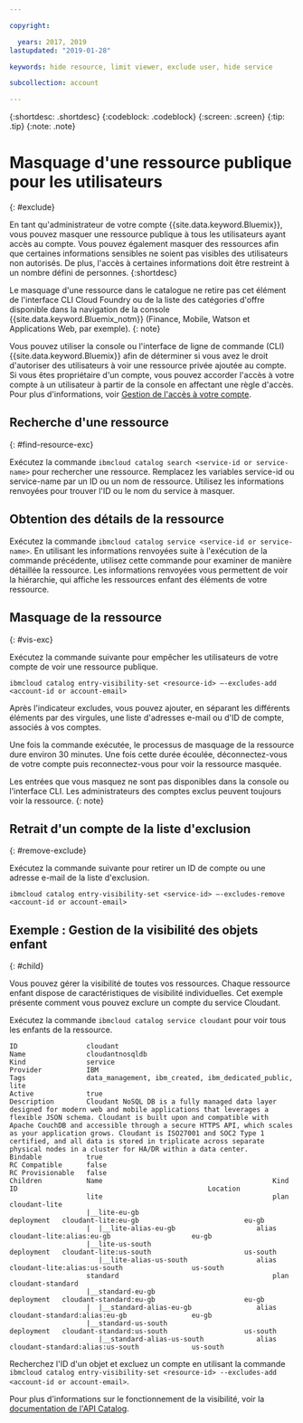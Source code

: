 ```yaml
---

copyright:

  years: 2017, 2019
lastupdated: "2019-01-28"

keywords: hide resource, limit viewer, exclude user, hide service

subcollection: account

---
```


{:shortdesc: .shortdesc}
{:codeblock: .codeblock}
{:screen: .screen}
{:tip: .tip}
{:note: .note}


# Masquage d'une ressource publique pour les utilisateurs
{: #exclude}

En tant qu'administrateur de votre compte {{site.data.keyword.Bluemix}}, vous pouvez masquer une ressource publique à tous les utilisateurs ayant accès au compte. Vous pouvez également masquer des ressources afin que certaines informations sensibles ne soient pas visibles des utilisateurs non autorisés. De plus, l'accès à certaines informations doit être restreint à un nombre défini de personnes.
{:shortdesc}

Le masquage d'une ressource dans le catalogue ne retire pas cet élément de l'interface CLI Cloud Foundry ou de la liste des catégories d'offre disponible dans la navigation de la console {{site.data.keyword.Bluemix_notm}} (Finance, Mobile, Watson et Applications Web, par exemple).
{: note}

Vous pouvez utiliser la console ou l'interface de ligne de commande (CLI) {{site.data.keyword.Bluemix}} [](/docs/cli/reference/ibmcloud?topic=cloud-cli-ibmcloud_cli) afin de déterminer si vous avez le droit d'autoriser des utilisateurs à voir une ressource privée ajoutée au compte. Si vous êtes propriétaire d'un compte, vous pouvez accorder l'accès à votre compte à un utilisateur à partir de la console en affectant une règle d'accès. Pour plus d'informations, voir [Gestion de l'accès à votre compte](/docs/account?topic=account-find-access).

## Recherche d'une ressource
{: #find-resource-exc}

Exécutez la commande `ibmcloud catalog search <service-id or service-name>` pour rechercher une ressource. Remplacez les variables service-id ou service-name par un ID ou un nom de ressource. Utilisez les informations renvoyées pour trouver l'ID ou le nom du service à masquer.

## Obtention des détails de la ressource

Exécutez la commande `ibmcloud catalog service <service-id or service-name>`. En utilisant les informations renvoyées suite à l'exécution de la commande précédente, utilisez cette commande pour examiner de manière détaillée la ressource. Les informations renvoyées vous permettent de voir la hiérarchie, qui affiche les ressources enfant des éléments de votre ressource.

## Masquage de la ressource
{: #vis-exc}

Exécutez la commande suivante pour empêcher les utilisateurs de votre compte de voir une ressource publique.

`ibmcloud catalog entry-visibility-set <resource-id> —-excludes-add <account-id or account-email>`

Après l'indicateur excludes, vous pouvez ajouter, en séparant les différents éléments par des virgules, une liste d'adresses e-mail ou d'ID de compte, associés à vos comptes.

Une fois la commande exécutée, le processus de masquage de la ressource dure environ 30 minutes. Une fois cette durée écoulée, déconnectez-vous de votre compte puis reconnectez-vous pour voir la ressource masquée.

Les entrées que vous masquez ne sont pas disponibles dans la console ou l'interface CLI. Les administrateurs des comptes exclus peuvent toujours voir la ressource.
{: note}

## Retrait d'un compte de la liste d'exclusion
{: #remove-exclude}

Exécutez la commande suivante pour retirer un ID de compte ou une adresse e-mail de la liste d'exclusion.

`ibmcloud catalog entry-visibility-set <service-id> —-excludes-remove <account-id or account-email>`


## Exemple : Gestion de la visibilité des objets enfant
{: #child}

Vous pouvez gérer la visibilité de toutes vos ressources. Chaque ressource enfant dispose de caractéristiques de visibilité individuelles. Cet exemple présente comment vous pouvez exclure un compte du service Cloudant.

Exécutez la commande `ibmcloud catalog service cloudant` pour voir tous les enfants de la ressource.

```
ID                 cloudant
Name               cloudantnosqldb
Kind               service
Provider           IBM
Tags               data_management, ibm_created, ibm_dedicated_public, lite
Active             true
Description        Cloudant NoSQL DB is a fully managed data layer designed for modern web and mobile applications that leverages a flexible JSON schema. Cloudant is built upon and compatible with Apache CouchDB and accessible through a secure HTTPS API, which scales as your application grows. Cloudant is ISO27001 and SOC2 Type 1 certified, and all data is stored in triplicate across separate physical nodes in a cluster for HA/DR within a data center.
Bindable           true
RC Compatible      false
RC Provisionable   false
Children           Name                                          Kind         ID                                               Location
                   lite                                          plan         cloudant-lite
                   |__lite-eu-gb                             deployment   cloudant-lite:eu-gb                          eu-gb
                   |  |__lite-alias-eu-gb                    alias        cloudant-lite:alias:eu-gb                    eu-gb
                   |__lite-us-south                          deployment   cloudant-lite:us-south                       us-south
                      |__lite-alias-us-south                 alias        cloudant-lite:alias:us-south                 us-south
                   standard                                      plan         cloudant-standard
                   |__standard-eu-gb                         deployment   cloudant-standard:eu-gb                      eu-gb
                   |  |__standard-alias-eu-gb                alias        cloudant-standard:alias:eu-gb                eu-gb
                   |__standard-us-south                      deployment   cloudant-standard:us-south                   us-south
                      |__standard-alias-us-south             alias        cloudant-standard:alias:us-south             us-south
```

Recherchez l'ID d'un objet et excluez un compte en utilisant la commande `ibmcloud catalog entry-visibility-set <resource-id> --excludes-add <account-id or account-email>`.

Pour plus d'informations sur le fonctionnement de la visibilité, voir la [documentation de l'API Catalog](https://{DomainName}/apidocs/globalcatalog).
